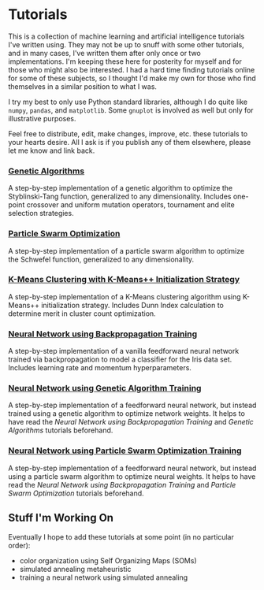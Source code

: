 # Tutorials

This is a collection of machine learning and artificial intelligence tutorials I've written using. They may not be up to snuff with some other tutorials, and in many cases, I've written them after only once or two implementations. I'm keeping these here for posterity for myself and for those who might also be interested. I had a hard time finding tutorials online for some of these subjects, so I thought I'd make my own for those who find themselves in a similar position to what I was.

I try my best to only use Python standard libraries, although I do quite like `numpy`, `pandas`, and `matplotlib`. Some `gnuplot` is involved as well but only for illustrative purposes.

Feel free to distribute, edit, make changes, improve, etc. these tutorials to your hearts desire. All I ask is if you publish any of them elsewhere, please let me know and link back.

### <a href="https://github.com/stratzilla/tutorials/tree/master/genetic-algorithms">Genetic Algorithms</a>

A step-by-step implementation of a genetic algorithm to optimize the Styblinski-Tang function, generalized to any dimensionality. Includes one-point crossover and uniform mutation operators, tournament and elite selection strategies.

### <a href="https://github.com/stratzilla/tutorials/tree/master/particle-swarm-optimization">Particle Swarm Optimization</a>

A step-by-step implementation of a particle swarm algorithm to optimize the Schwefel function, generalized to any dimensionality.

### <a href="https://github.com/stratzilla/tutorials/tree/master/k-means">K-Means Clustering with K-Means++ Initialization Strategy</a>

A step-by-step implementation of a K-Means clustering algorithm using K-Means++ initialization strategy. Includes Dunn Index calculation to determine merit in cluster count optimization.

### <a href="https://github.com/stratzilla/tutorials/tree/master/neural-network">Neural Network using Backpropagation Training</a>

A step-by-step implementation of a vanilla feedforward neural network trained via backpropagation to model a classifier for the Iris data set. Includes learning rate and momentum hyperparameters.

### <a href="https://github.com/stratzilla/tutorials/tree/master/genetic-neural-network">Neural Network using Genetic Algorithm Training</a>

A step-by-step implementation of a feedforward neural network, but instead trained using a genetic algorithm to optimize network weights. It helps to have read the <i>Neural Network using Backpropagation Training</i> and <i>Genetic Algorithms</i> tutorials beforehand.

### <a href="https://github.com/stratzilla/tutorials/tree/master/particle-neural-network">Neural Network using Particle Swarm Optimization Training</a>

A step-by-step implementation of a feedforward neural network, but instead using a particle swarm algorithm to optimize neural weights. It helps to have read the <i>Neural Network using Backpropagation Training</i> and <i>Particle Swarm Optimization</i> tutorials beforehand.

## Stuff I'm Working On

Eventually I hope to add these tutorials at some point (in no particular order):

- color organization using Self Organizing Maps (SOMs)
- simulated annealing metaheuristic
- training a neural network using simulated annealing
